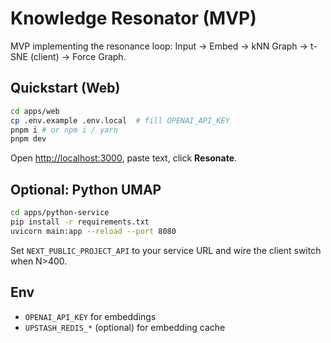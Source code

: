 # Knowledge Resonator (MVP)

MVP implementing the resonance loop: Input → Embed → kNN Graph → t-SNE (client) → Force Graph.

## Quickstart (Web)

```bash
cd apps/web
cp .env.example .env.local  # fill OPENAI_API_KEY
pnpm i # or npm i / yarn
pnpm dev
```

Open [http://localhost:3000](http://localhost:3000), paste text, click **Resonate**.

## Optional: Python UMAP

```bash
cd apps/python-service
pip install -r requirements.txt
uvicorn main:app --reload --port 8080
```

Set `NEXT_PUBLIC_PROJECT_API` to your service URL and wire the client switch when N>400.

## Env

* `OPENAI_API_KEY` for embeddings
* `UPSTASH_REDIS_*` (optional) for embedding cache

